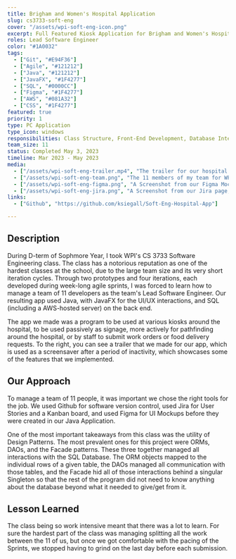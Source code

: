 ```yaml
---
title: Brigham and Women's Hospital Application
slug: cs3733-soft-eng
cover: "/assets/wpi-soft-eng-icon.png"
excerpt: Full Featured Kiosk Application for Brigham and Women's Hospital, made during WPI's CS 3733 Software Engineering class.
roles: Lead Software Engineer
color: "#1A0032"
tags:
  - ["Git", "#E94F36"]
  - ["Agile", "#121212"]
  - ["Java", "#121212"]
  - ["JavaFX", "#1F4277"]
  - ["SQL", "#0000CC"]
  - ["Figma", "#1F4277"]
  - ["AWS", "#081A32"]
  - ["CSS", "#1F4277"]
featured: true
priority: 1
type: PC Application
type_icon: windows
responsibilities: Class Structure, Front-End Development, Database Interaction (SQL)
team_size: 11
status: Completed May 3, 2023
timeline: Mar 2023 - May 2023
media:
  - ["/assets/wpi-soft-eng-trailer.mp4", "The trailer for our hospital application."]
  - ["/assets/wpi-soft-eng-team.png", "The 11 members of my team for WPI's Soft Eng class"]
  - ["/assets/wpi-soft-eng-figma.png", "A Screenshot from our Figma Mockup of the UI, showing the application's homepage"]
  - ["/assets/wpi-soft-eng-jira.png", "A Screenshot from our Jira page, showing some of our user stories from Iteration 3"]
links:
  - ["Github", "https://github.com/ksiegall/Soft-Eng-Hospital-App"]

---
```



## Description
During D-term of Sophmore Year, I took WPI's CS 3733 Software Engineering class. The class has a notorious reputation as one of the hardest classes at the school, due to the large team size and its very short iteration cycles. Through two prototypes and four iterations, each developed during week-long agile sprints, I was forced to learn how to manage a team of 11 developers as the team's Lead Software Engineer. Our resulting app used Java, with JavaFX for the UI/UX interactions, and SQL (including a AWS-hosted server) on the back end.

The app we made was a program to be used at various kiosks around the hospital, to be used passively as signage, more actively for pathfinding around the hospital, or by staff to submit work orders or food delivery requests. To the right, you can see a trailer that we made for our app, which is used as a screensaver after a period of inactivity, which showcases some of the features that we implemented.


## Our Approach
To manage a team of 11 people, it was important we chose the right tools for the job. We used Github for software version control, used Jira for User Stories and a Kanban board, and used Figma for UI Mockups before they were created in our Java Application.

One of the most important takeaways from this class was the utility of Design Patterns. The most prevalent ones for this project were ORMs, DAOs, and the Facade patterns. These three together managed all interactions with the SQL Database.  The ORM objects mapped to the individual rows of a given table, the DAOs managed all communication with those tables, and the Facade hid all of those interactions behind a singular Singleton so that the rest of the program did not need to know anything about the database beyond what it needed to give/get from it.
                       

## Lesson Learned

The class being so work intensive meant that there was a lot to learn. For sure the hardest part of the class was managing splitting all the work between the 11 of us, but once we got comfortable with the pacing of the Sprints, we stopped having to grind on the last day before each submission. 
